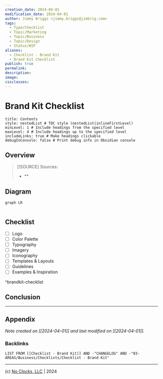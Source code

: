 ```yaml
---
creation_date: 2024-04-01
modification_date: 2024-04-01
author: Jimmy Briggs <jimmy.briggs@jimbrig.com>
tags:
  - Type/Checklist
  - Topic/Marketing
  - Topic/Business
  - Topic/Design
  - Status/WIP
aliases:
  - Checklist - Brand Kit
  - Brand Kit Checklist
publish: true
permalink:
description:
image:
cssclasses:
---
```


# Brand Kit Checklist

```table-of-contents
title: Contents 
style: nestedList # TOC style (nestedList|inlineFirstLevel)
minLevel: 1 # Include headings from the specified level
maxLevel: 4 # Include headings up to the specified level
includeLinks: true # Make headings clickable
debugInConsole: false # Print debug info in Obsidian console
```

## Overview

> [!SOURCE] Sources:
> - **

## Diagram

```mermaid
graph LR
  
```

## Checklist

- [ ] Logo
- [ ] Color Palette
- [ ] Typography
- [ ] Imagery
- [ ] Iconography
- [ ] Templates & Layouts
- [ ] Guidelines
- [ ] Examples & Inspiration

^brandkit-checklist

## Conclusion

***

## Appendix

*Note created on [[2024-04-01]] and last modified on [[2024-04-01]].*

### Backlinks

```dataview
LIST FROM [[Checklist - Brand Kit]] AND -"CHANGELOG" AND -"03-AREAS/Business/Checklists/Checklist - Brand Kit"
```

***

(c) [No Clocks, LLC](https://github.com/noclocks) | 2024
